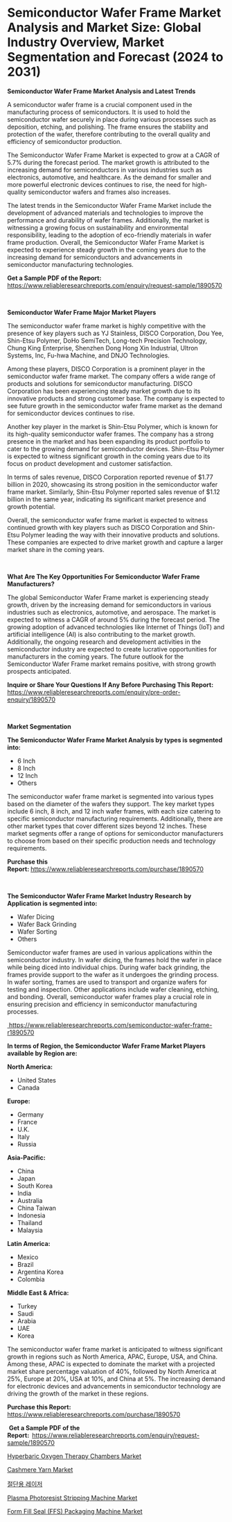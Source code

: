 <p><h1>Semiconductor Wafer Frame Market Analysis and Market Size: Global Industry Overview, Market Segmentation and Forecast (2024 to 2031)</h1></p><p><strong>Semiconductor Wafer Frame Market Analysis and Latest Trends</strong></p>
<p><p>A semiconductor wafer frame is a crucial component used in the manufacturing process of semiconductors. It is used to hold the semiconductor wafer securely in place during various processes such as deposition, etching, and polishing. The frame ensures the stability and protection of the wafer, therefore contributing to the overall quality and efficiency of semiconductor production.</p><p>The Semiconductor Wafer Frame Market is expected to grow at a CAGR of 5.7% during the forecast period. The market growth is attributed to the increasing demand for semiconductors in various industries such as electronics, automotive, and healthcare. As the demand for smaller and more powerful electronic devices continues to rise, the need for high-quality semiconductor wafers and frames also increases.</p><p>The latest trends in the Semiconductor Wafer Frame Market include the development of advanced materials and technologies to improve the performance and durability of wafer frames. Additionally, the market is witnessing a growing focus on sustainability and environmental responsibility, leading to the adoption of eco-friendly materials in wafer frame production. Overall, the Semiconductor Wafer Frame Market is expected to experience steady growth in the coming years due to the increasing demand for semiconductors and advancements in semiconductor manufacturing technologies.</p></p>
<p><strong>Get a Sample PDF of the Report:&nbsp;</strong> <a href="https://www.reliableresearchreports.com/enquiry/request-sample/1890570">https://www.reliableresearchreports.com/enquiry/request-sample/1890570</a></p>
<p>&nbsp;</p>
<p><strong>Semiconductor Wafer Frame Major Market Players</strong></p>
<p><p>The semiconductor wafer frame market is highly competitive with the presence of key players such as YJ Stainless, DISCO Corporation, Dou Yee, Shin-Etsu Polymer, DoHo SemiTech, Long-tech Precision Technology, Chung King Enterprise, Shenzhen Dong Hong Xin Industrial, Ultron Systems, Inc, Fu-hwa Machine, and DNJO Technologies.</p><p>Among these players, DISCO Corporation is a prominent player in the semiconductor wafer frame market. The company offers a wide range of products and solutions for semiconductor manufacturing. DISCO Corporation has been experiencing steady market growth due to its innovative products and strong customer base. The company is expected to see future growth in the semiconductor wafer frame market as the demand for semiconductor devices continues to rise.</p><p>Another key player in the market is Shin-Etsu Polymer, which is known for its high-quality semiconductor wafer frames. The company has a strong presence in the market and has been expanding its product portfolio to cater to the growing demand for semiconductor devices. Shin-Etsu Polymer is expected to witness significant growth in the coming years due to its focus on product development and customer satisfaction.</p><p>In terms of sales revenue, DISCO Corporation reported revenue of $1.77 billion in 2020, showcasing its strong position in the semiconductor wafer frame market. Similarly, Shin-Etsu Polymer reported sales revenue of $1.12 billion in the same year, indicating its significant market presence and growth potential.</p><p>Overall, the semiconductor wafer frame market is expected to witness continued growth with key players such as DISCO Corporation and Shin-Etsu Polymer leading the way with their innovative products and solutions. These companies are expected to drive market growth and capture a larger market share in the coming years.</p></p>
<p>&nbsp;</p>
<p><strong>What Are The Key Opportunities For Semiconductor Wafer Frame Manufacturers?</strong></p>
<p><p>The global Semiconductor Wafer Frame market is experiencing steady growth, driven by the increasing demand for semiconductors in various industries such as electronics, automotive, and aerospace. The market is expected to witness a CAGR of around 5% during the forecast period. The growing adoption of advanced technologies like Internet of Things (IoT) and artificial intelligence (AI) is also contributing to the market growth. Additionally, the ongoing research and development activities in the semiconductor industry are expected to create lucrative opportunities for manufacturers in the coming years. The future outlook for the Semiconductor Wafer Frame market remains positive, with strong growth prospects anticipated.</p></p>
<p><strong>Inquire or Share Your Questions If Any Before Purchasing This Report:</strong> <a href="https://www.reliableresearchreports.com/enquiry/pre-order-enquiry/1890570">https://www.reliableresearchreports.com/enquiry/pre-order-enquiry/1890570</a></p>
<p>&nbsp;</p>
<p><strong>Market Segmentation</strong></p>
<p><strong>The Semiconductor Wafer Frame Market Analysis by types is segmented into:</strong></p>
<p><ul><li>6 Inch</li><li>8 Inch</li><li>12 Inch</li><li>Others</li></ul></p>
<p><p>The semiconductor wafer frame market is segmented into various types based on the diameter of the wafers they support. The key market types include 6 inch, 8 inch, and 12 inch wafer frames, with each size catering to specific semiconductor manufacturing requirements. Additionally, there are other market types that cover different sizes beyond 12 inches. These market segments offer a range of options for semiconductor manufacturers to choose from based on their specific production needs and technology requirements.</p></p>
<p><strong>Purchase this Report:&nbsp;</strong><a href="https://www.reliableresearchreports.com/purchase/1890570">https://www.reliableresearchreports.com/purchase/1890570</a></p>
<p>&nbsp;</p>
<p><strong>The Semiconductor Wafer Frame Market Industry Research by Application is segmented into:</strong></p>
<p><ul><li>Wafer Dicing</li><li>Wafer Back Grinding</li><li>Wafer Sorting</li><li>Others</li></ul></p>
<p><p>Semiconductor wafer frames are used in various applications within the semiconductor industry. In wafer dicing, the frames hold the wafer in place while being diced into individual chips. During wafer back grinding, the frames provide support to the wafer as it undergoes the grinding process. In wafer sorting, frames are used to transport and organize wafers for testing and inspection. Other applications include wafer cleaning, etching, and bonding. Overall, semiconductor wafer frames play a crucial role in ensuring precision and efficiency in semiconductor manufacturing processes.</p></p>
<p><a href="https://www.reliableresearchreports.com/semiconductor-wafer-frame-r1890570">&nbsp;https://www.reliableresearchreports.com/semiconductor-wafer-frame-r1890570</a></p>
<p><strong>In terms of Region, the Semiconductor Wafer Frame Market Players available by Region are:</strong></p>
<p>
    <p> <strong> North America: </strong>
        <ul>
            <li>United States</li>
            <li>Canada</li>
        </ul>
        </p> 
    <p> <strong> Europe: </strong>
        <ul>
            <li>Germany</li>
            <li>France</li>
            <li>U.K.</li>
            <li>Italy</li>
            <li>Russia</li>
        </ul>
        </p> 
    <p> <strong> Asia-Pacific: </strong>
        <ul>
            <li>China</li>
            <li>Japan</li>
            <li>South Korea</li>
            <li>India</li>
            <li>Australia</li>
            <li>China Taiwan</li>
            <li>Indonesia</li>
            <li>Thailand</li>
            <li>Malaysia</li>
        </ul>
        </p> 
    <p> <strong> Latin America: </strong>
        <ul>
            <li>Mexico</li>
            <li>Brazil</li>
            <li>Argentina Korea</li>
            <li>Colombia</li>
        </ul>
        </p> 
    <p> <strong> Middle East & Africa: </strong>
        <ul>
            <li>Turkey</li>
            <li>Saudi</li>
            <li>Arabia</li>
            <li>UAE</li>
            <li>Korea</li>
        </ul>
    </p>
    </p>
<p><p>The semiconductor wafer frame market is anticipated to witness significant growth in regions such as North America, APAC, Europe, USA, and China. Among these, APAC is expected to dominate the market with a projected market share percentage valuation of 40%, followed by North America at 25%, Europe at 20%, USA at 10%, and China at 5%. The increasing demand for electronic devices and advancements in semiconductor technology are driving the growth of the market in these regions.</p></p>
<p><strong>Purchase this Report: </strong><a href="https://www.reliableresearchreports.com/purchase/1890570">https://www.reliableresearchreports.com/purchase/1890570</a></p>
<p>&nbsp;<strong>Get a Sample PDF of the Report:&nbsp;&nbsp;</strong><a href="https://www.reliableresearchreports.com/enquiry/request-sample/1890570">https://www.reliableresearchreports.com/enquiry/request-sample/1890570</a></p>
<p><strong></strong></p>
<p><p><a href="https://issuu.com/reportprime-2/docs/hyperbaric-oxygen-therapy-chambers-market-size-203">Hyperbaric Oxygen Therapy Chambers Market</a></p><p><a href="https://medium.com/@brendamoreno1988/cashmere-yarn-market-overview-global-market-trends-and-future-prospects-from-2024-to-2031-abd5a1895656">Cashmere Yarn Market</a></p><p><a href="https://medium.com/@ucghafeg91/%EB%A0%88%EC%9D%B4%EC%A0%80-%EC%BB%A4%ED%8C%85-%EC%8B%9C%EC%9E%A5-%EC%A1%B0%EC%82%AC-%EB%B3%B4%EA%B3%A0%EC%84%9C-2024%EB%85%84%EB%B6%80%ED%84%B0-2031%EB%85%84%EA%B9%8C%EC%A7%80-%EC%95%88%EC%A0%95%EC%A0%81%EC%9D%B8-%EC%97%B0%ED%8F%89%EA%B7%A0-%EC%84%B1%EC%9E%A5%EB%A5%A0-8-2-%EB%A5%BC-%EA%B0%80%EC%A7%84-%EC%8B%9C%EC%9E%A5-%EC%98%88%EC%B8%A1%EA%B3%BC-%EC%84%B1%EC%9E%A5-%EC%A0%84%EB%A7%9D-bcb22571fb07">절단용 레이저</a></p><p><a href="https://github.com/Krish2023na/Market-Research-Report-List-5/blob/main/plasma-photoresist-stripping-machine-market.md">Plasma Photoresist Stripping Machine Market</a></p><p><a href="https://github.com/RickHolmes3/Market-Research-Report-List-6/blob/main/form-fill-seal-ffs-packaging-machine-market.md">Form Fill Seal (FFS) Packaging Machine Market</a></p></p>